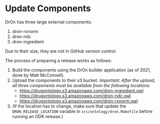 # Update Components

DrOn has three large external components:

1. dron-rxnorm
2. dron-ndc
3. dron-ingredient

Due to their size, they are not in GitHub version control. 

The process of preparing a release works as follows:

1. Build the components using the DrOn builder application (as of 2021, done by Matt McConnell).
2. Upload the components to their s3 bucket. *Important: After the upload, all three components must be available from the following locations*:
    - https://drugontology.s3.amazonaws.com/dron-ingredient.owl
    - https://drugontology.s3.amazonaws.com/dron-ndc.owl
    - https://drugontology.s3.amazonaws.com/dron-rxnorm.owl
3. (If the location has to change, make sure that update the `DRON_RELEASE_LOCATION` variable in `src/ontology/dron.Makefile` before running an ODK release.)

